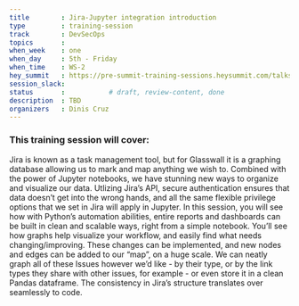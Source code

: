```yaml
---
title        : Jira-Jupyter integration introduction 
type         : training-session
track        : DevSecOps
topics       : 
when_week    : one
when_day     : 5th - Friday
when_time    : WS-2
hey_summit   : https://pre-summit-training-sessions.heysummit.com/talks/jira-jupyter-notebooks-integration/
session_slack:
status       :           # draft, review-content, done
description  : TBD
organizers   : Dinis Cruz
---
```


### This training session will cover:

Jira is known as a task management tool, but for Glasswall it is a graphing database allowing us to mark and map anything we wish to. Combined with the power of Jupyter notebooks, we have stunning new ways to organize and visualize our data. Utlizing Jira’s API, secure authentication ensures that data doesn’t get into the wrong hands, and all the same flexible privilege options that we set in Jira will apply in Jupyter. In this session, you will see how with Python’s automation abilities, entire reports and dashboards can be built in clean and scalable ways, right from a simple notebook. You’ll see how graphs help visualize your workflow, and easily find what needs changing/improving. These changes can be implemented, and new nodes and edges can be added to our “map”, on a huge scale. We can neatly graph all of these Issues however we’d like - by their type, or by the link types they share with other issues, for example - or even store it in a clean Pandas dataframe. The consistency in Jira’s structure translates over seamlessly to code.
